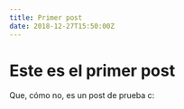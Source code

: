 ```yaml
---
title: Primer post
date: 2018-12-27T15:50:00Z
---
```


# Este es el primer post

Que, cómo no, es un post de prueba c:
